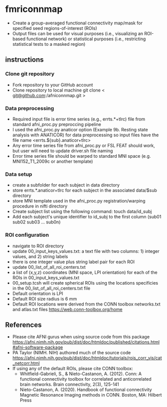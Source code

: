 # fmriconnmap
- Create a group-averaged functional connectivity map/mask for specified seed regions-of-interest (ROIs)
- Output files can be used for visual purposes (i.e., visualizing an ROI-based functional network) or statistical purposes (i.e., restricting statistical tests to a masked region)

## instructions
### Clone git repository 
- Fork repository to your GitHub account
- Clone repository to local machine git clone < git@github.com:<username>/afniconnmap.git >

### Data preprocessing
- Required input file is error time series (e.g., errts.*+tlrc) file from standard afni_proc.py preproccing pipeline 
- I used the afni_proc.py anaticor option (Example 9b. Resting state analysis with ANATICOR) for data preprocessing so input files have the file name <errts.${sub}.anaticor+tlrc>
- Any error time series file from afni_proc.py or FSL FEAT should work, but user will need to update driver.sh file naming
- Error time series file should be warped to standard MNI space (e.g. MNI152_T1_2009c or another template)

### Data setup
- create a subfolder for each subject in data directory
- store errts.*.anaticor+tlrc for each subject in the associated data/$sub directory
- store MNI template used in the afni_proc.py registration/warping procedure in nifti directory
- Create subject list using the following command: touch data/id_subj
- Add each subject's unique identifier to id_subj to the first column (sub01 sub02 sub03 ... sub0n)

### ROI configuration
- navigate to ROI directory
- update 00_input_keys_values.txt: a text file with two columns: 1) integer values, and 2) string labels
- there is one integer value plus string label pair for each ROI
- update 00_list_of_all_roi_centers.txt
- a list of (x,y,z) coordinates (MNI space, LPI orientation) for each of the ROIs in 00_input_keys_values.txt
- 00_setup.tcsh will create spherical ROIs using the locations specificies in the 00_list_of_all_roi_centers.txt file
- Default orientation is LPI
- Default ROI size radius is 6 mm
- Default ROI locations were derived from the CONN toolbox networks.txt and atlas.txt files <https://web.conn-toolbox.org/home>





## References
- Please cite AFNI gurus when using source code from this package <https://afni.nimh.nih.gov/pub/dist/doc/htmldoc/published/citations.html#afni-software-package>
- PA Taylor (NIMH. NIH) authored much of the source code <https://afni.nimh.nih.gov/pub/dist/doc/htmldoc/tutorials/rois_corr_vis/cat_netcorr.html>
- If using any of the default ROIs, please cite CONN toolbox: 
    - Whitfield-Gabrieli, S., & Nieto-Castanon, A. (2012). Conn: A functional connectivity toolbox for correlated and anticorrelated brain networks. Brain connectivity, 2(3), 125-141
    - Nieto-Castanon, A. (2020). Handbook of functional connectivity Magnetic Resonance Imaging methods in CONN. Boston, MA: Hilbert Press

